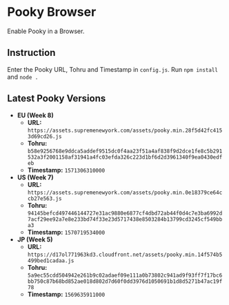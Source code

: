 # Pooky Browser
Enable Pooky in a Browser.

## Instruction
Enter the Pooky URL, Tohru and Timestamp in `config.js`. Run `npm install` and `node .`

## Latest Pooky Versions

* **EU (Week 8)**
  - **URL:** `https://assets.supremenewyork.com/assets/pooky.min.28f5d42fc4153d69cd26.js`
  - **Tohru:** `b58e9256768e9ddca5addef9515dc0f4aa23f51a4af838f9d2dce1fe8c5b291532a3f2001158af31941a4fc03efda326c223d1bf6d2d3961340f9ea0430edfeb`
  - **Timestamp:** `1571306310000`
* **US (Week 7)**
  - **URL:** `https://assets.supremenewyork.com/assets/pooky.min.0e18379ce64ccb27e563.js`
  - **Tohru:** `94145befcd497446144727e31ac9880e6877cf4dbd72ab44f0d4c7e3ba6992d7acf29ee92a7e8e233bd74f33e23d5717438e8503284b13799cd3245cf549bba3`
  - **Timestamp:** `1570719534000`
* **JP (Week 5)**
  - **URL:** `https://d17ol771963kd3.cloudfront.net/assets/pooky.min.14f574b5499bed1cadaa.js`
  - **Tohru:** `5a9ec55cdd504942e261b9c02adaef09e111a0b73802c941ad9f93ff7f17bc6bb750c87b68bd852ae018d802d7d60f0dd3976d1050691b1d8d5271b47ac19f78`
  - **Timestamp:** `1569635911000`
